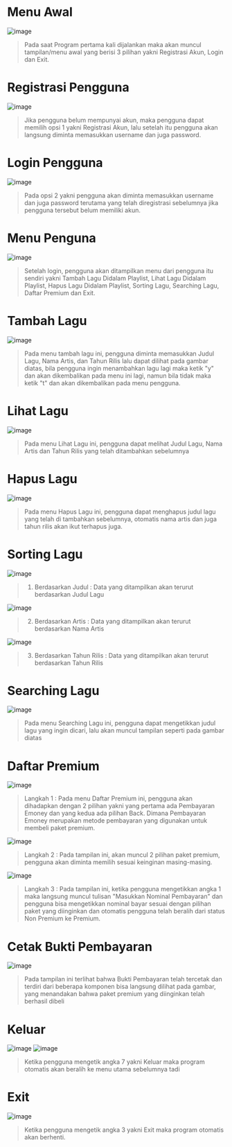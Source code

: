 # Menu Awal
![image](https://user-images.githubusercontent.com/121924124/235314846-fa383ed4-a80c-4573-9020-4ba9b2ab6515.png)
> Pada saat Program pertama kali dijalankan maka akan muncul tampilan/menu awal yang berisi 3 pilihan yakni Registrasi Akun, Login dan Exit.

# Registrasi Pengguna
![image](https://user-images.githubusercontent.com/121924124/235314859-a1027a92-8ea8-4005-a0f4-693ed625646d.png)
> Jika pengguna belum mempunyai akun, maka pengguna dapat memilih opsi 1 yakni Registrasi Akun, lalu setelah itu pengguna akan langsung diminta memasukkan username dan juga password. 

# Login Pengguna
![image](https://user-images.githubusercontent.com/121924124/235314873-0fe0ce50-a4f6-4e75-b1bf-6230d572b6c7.png)
> Pada opsi 2 yakni pengguna akan diminta memasukkan username dan juga password terutama yang telah diregistrasi sebelumnya jika pengguna tersebut belum memiliki akun.

# Menu Penguna 
![image](https://user-images.githubusercontent.com/121924124/235314896-c4dcc962-33bc-486d-9cf1-03c704f6d862.png)
> Setelah login, pengguna akan ditampilkan menu dari pengguna itu sendiri yakni Tambah Lagu Didalam Playlist, Lihat Lagu Didalam Playlist, Hapus Lagu Didalam Playlist, Sorting Lagu, Searching Lagu, Daftar Premium dan Exit. 

# Tambah Lagu 
![image](https://user-images.githubusercontent.com/121924124/235314914-dfc48699-607d-401b-bfb9-c0cd5264e341.png)
> Pada menu tambah lagu ini, pengguna diminta memasukkan Judul Lagu, Nama Artis, dan Tahun Rilis lalu dapat dilihat pada gambar diatas, bila pengguna ingin menambahkan lagu lagi maka ketik "y" dan akan dikembalikan pada menu ini lagi, namun bila tidak maka ketik "t" dan akan dikembalikan pada menu pengguna.

# Lihat Lagu
![image](https://user-images.githubusercontent.com/121924124/235314929-067c3254-8ad1-49e3-a71b-a4b10327bfff.png)
> Pada menu Lihat Lagu ini, pengguna dapat melihat Judul Lagu, Nama Artis dan Tahun Rilis yang telah ditambahkan sebelumnya

# Hapus Lagu
![image](https://user-images.githubusercontent.com/121924124/235315485-df9c5f17-b368-4d73-8672-86a87eefe3d2.png)
> Pada menu Hapus Lagu ini, pengguna dapat menghapus judul lagu yang telah di tambahkan sebelumnya, otomatis nama artis dan juga tahun rilis akan ikut terhapus juga.

# Sorting Lagu 
![image](https://user-images.githubusercontent.com/121924124/235315004-85b300ef-227f-48ab-bedf-5405ee2e9f32.png)
> 1. Berdasarkan Judul :
> Data yang ditampilkan akan terurut berdasarkan Judul Lagu

![image](https://user-images.githubusercontent.com/121924124/235315020-971f1ae7-4c1b-407e-8670-0f72b98ec88d.png)
> 2. Berdasarkan Artis :
> Data yang ditampilkan akan terurut berdasarkan Nama Artis

![image](https://user-images.githubusercontent.com/121924124/235315049-7d728c62-bc7f-48ba-b1e3-e9bc557c7652.png)
> 3. Berdasarkan Tahun Rilis :
> Data yang ditampilkan akan terurut berdasarkan Tahun Rilis

# Searching Lagu
![image](https://user-images.githubusercontent.com/121924124/235315078-3dda49db-a05c-4a18-9980-4ab552e27f48.png)
> Pada menu Searching Lagu ini, pengguna dapat mengetikkan judul lagu yang ingin dicari, lalu akan muncul tampilan seperti pada gambar diatas

# Daftar Premium
![image](https://user-images.githubusercontent.com/121924124/235315094-2e8ddae4-9f6f-4745-892c-49267516bc06.png)
> Langkah 1 : Pada menu Daftar Premium ini, pengguna akan dihadapkan dengan 2 pilihan yakni yang pertama ada Pembayaran Emoney dan yang kedua ada pilihan Back. Dimana Pembayaran Emoney merupakan metode pembayaran yang digunakan untuk membeli paket premium.

![image](https://user-images.githubusercontent.com/121924124/235315124-e911405a-3bd7-4100-abb2-909c5821ed21.png)
> Langkah 2 : Pada tampilan ini, akan muncul 2 pilihan paket premium, pengguna akan diminta memilih sesuai keinginan masing-masing.

![image](https://user-images.githubusercontent.com/121924124/235315132-1664017c-0e83-4c0e-9604-0299b42cf67f.png)
> Langkah 3 : Pada tampilan ini, ketika pengguna mengetikkan angka 1 maka langsung muncul tulisan "Masukkan Nominal Pembayaran" dan pengguna bisa mengetikkan nominal bayar sesuai dengan pilihan paket yang diinginkan dan otomatis pengguna telah beralih dari status Non Premium ke Premium.

# Cetak Bukti Pembayaran
![image](https://user-images.githubusercontent.com/121924124/235315200-b4f7172c-8a44-4729-a256-36b263e03c65.png)
> Pada tampilan ini terlihat bahwa Bukti Pembayaran telah tercetak dan terdiri dari beberapa komponen bisa langsung dilihat pada gambar, yang menandakan bahwa paket premium yang diinginkan telah berhasil dibeli

# Keluar
![image](https://user-images.githubusercontent.com/121924124/235315220-df05bbfc-10a3-44e5-97f8-65cb30a835e1.png)
![image](https://user-images.githubusercontent.com/121924124/235315226-f2e45749-db3b-4e99-b147-7b9c8d06fbfd.png)
> Ketika pengguna mengetik angka 7 yakni Keluar maka program otomatis akan beralih ke menu utama sebelumnya tadi


# Exit 
![image](https://user-images.githubusercontent.com/121924124/235315240-63b3ac9d-a38e-4a49-869b-cc25d4ae47b5.png)
> Ketika pengguna mengetik angka 3 yakni Exit maka program otomatis akan berhenti.
